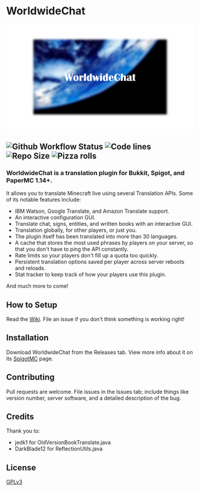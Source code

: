 # WorldwideChat 
![](https://github.com/3xpl0itz/WorldwideChat/blob/main/resources/Banner.png)
## ![Github Workflow Status](https://img.shields.io/github/workflow/status/3xpl0itz/WorldwideChat/Build%20Latest%20WorldwideChat%20Commit%20on%20Main%20Branch?style=for-the-badge) ![Code lines](https://img.shields.io/tokei/lines/github/3xpl0itz/WorldwideChat?style=for-the-badge) ![Repo Size](https://img.shields.io/github/repo-size/3xpl0itz/WorldwideChat?style=for-the-badge) ![Pizza rolls](https://img.shields.io/badge/Mom%20brought%20pizza%20rolls-That's%20awesome-brightgreen?style=for-the-badge)
### WorldwideChat is a translation plugin for Bukkit, Spigot, and PaperMC 1.14+.
It allows you to translate Minecraft live using several Translation APIs.
Some of its notable features include:
- IBM Watson, Google Translate, and Amazon Translate support.
- An interactive configuration GUI.
- Translate chat, signs, entities, and written books with an interactive GUI.
- Translation globally, for other players, or just you.
- The plugin itself has been translated into more than 30 languages.
- A cache that stores the most used phrases by players on your server, so that you don't have to ping the API constantly.
- Rate limits so your players don't fill up a quota too quickly.
- Persistent translation options saved per player across server reboots and reloads.
- Stat tracker to keep track of how your players use this plugin.

And much more to come! 

## How to Setup
Read the [Wiki](https://github.com/3xpl0itz/WorldwideChat/wiki). File an issue if you don't think something is working right!

## Installation
Download WorldwideChat from the Releases tab. View more info about it on its [SpigotMC](https://www.spigotmc.org/resources/worldwidechat.89910/) page.

## Contributing
Pull requests are welcome. File issues in the Issues tab; include things like version number, server software, and a detailed description of the bug.

## Credits
Thank you to:
- jedk1 for OldVersionBookTranslate.java
- DarkBlade12 for ReflectionUtils.java

## License
[GPLv3](https://choosealicense.com/licenses/gpl-3.0/)
